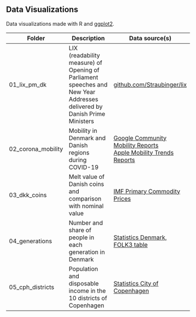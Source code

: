 Data Visualizations
---

Data visualizations made with R and <a href="https://ggplot2.tidyverse.org/">ggplot2</a>.

|  Folder     | Description                  | Data source(s)                    |
| ------------| ---------------------------- | --------------------------------- |
| 01_lix_pm_dk | LIX (readability measure) of Opening of Parliament speeches and New Year Addresses delivered by Danish Prime Ministers  | <a href="https://github.com/Straubinger/lix">github.com/Straubinger/lix</a>  |
| 02_corona_mobility | Mobility in Denmark and Danish regions during COVID-19  | <a href="https://www.google.com/covid19/mobility/">Google Community Mobility Reports</a> <br /> <a href="https://www.apple.com/covid19/mobility">Apple Mobility Trends Reports</a> |
| 03_dkk_coins | Melt value of Danish coins and comparison with nominal value | <a href="https://www.imf.org/en/Research/commodity-prices">IMF Primary Commodity Prices</a> |
| 04_generations | Number and share of people in each generation in Denmark | <a href="https://www.statbank.dk/statbank5a/default.asp?w=1920">Statistics Denmark, FOLK3 table</a> |
| 05_cph_districts | Population and disposable income in the 10 districts of Copenhagen | <a href="https://statistikbanken.kk.dk/">Statistics City of Copenhagen</a> |
